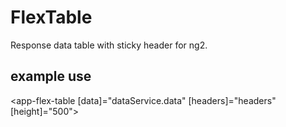 # FlexTable

Response data table with sticky header for ng2. 

## example use 
 <app-flex-table [data]="dataService.data" [headers]="headers" [height]="500"></app-flex-table>



